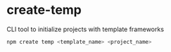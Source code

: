 # create-temp

CLI tool to initialize projects with template frameworks

```bash
npm create temp <template_name> <project_name>
```
